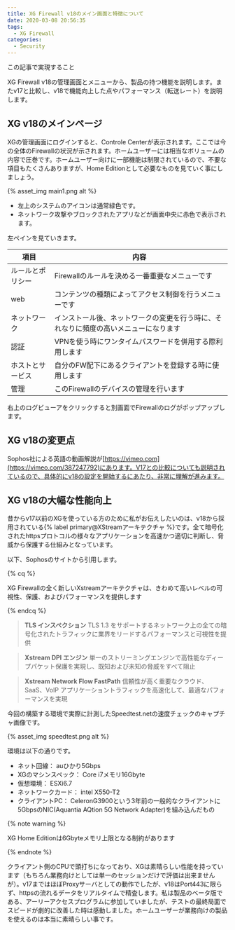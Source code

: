 ```yaml
---
title: XG Firewall v18のメイン画面と特徴について
date: 2020-03-08 20:56:35
tags:
  - XG Firewall
categories:
  - Security
---
```

<p class="onepoint">この記事で実現すること</p>
XG Firewall v18の管理画面とメニューから、製品の持つ機能を説明します。またv17と比較し、v18で機能向上した点やパフォーマンス（転送レート）を説明します。

<!-- more -->
## XG v18のメインページ

 XGの管理画面にログインすると、Controle Centerが表示されます。ここでは今の全体のFirewallの状況が示されます。ホームユーザーには相当なボリュームの内容で圧巻です。ホームユーザー向けに一部機能は制限されているので、不要な項目もたくさんありますが、Home Editionとして必要なものを見ていく事にしましょう。

{% asset_img main1.png alt %}

- 左上のシステムのアイコンは通常緑色です。
- ネットワーク攻撃やブロックされたアプリなどが画面中央に赤色で表示されます。

左ペインを見ていきます。

| 項目             | 内容                                                                                 |
| ---------------- | ------------------------------------------------------------------------------------ |
| ルールとポリシー | Firewallのルールを決める一番重要なメニューです                                       |
| web              | コンテンツの種類によってアクセス制御を行うメニューです                               |
| ネットワーク     | インストール後、ネットワークの変更を行う時に、それなりに頻度の高いメニューになります |
| 認証             | VPNを使う時にワンタイムパスワードを併用する際利用します                              |
| ホストとサービス | 自分のFW配下にあるクライアントを登録する時に使用します                               |
| 管理             | このFirewallのデバイスの管理を行います                                               |

右上のログビューアをクリックすると別画面でFirewallのログがポップアップします。

## XG v18の変更点

Sophos社による英語の動画解説が[https://vimeo.com](https://vimeo.com/387247792)にあります。V17との比較についても説明されているので、具体的にv18の設定を開始するにあたり、非常に理解が進みます。

## XG v18の大幅な性能向上

昔からv17以前のXGを使っている方のために私がお伝えしたいのは、v18から採用されている{% label primary@XStreamアーキテクチャ %}です。全て暗号化されたhttpsプロトコルの様々なアプリケーションを高速かつ適切に判断し、脅威から保護する仕組みとなっています。

以下、Sophosのサイトから引用します。

{% cq %}

XG Firewallの全く新しいXstreamアーキテクチャは、きわめて高いレベルの可視性、保護、およびパフォーマンスを提供します

{% endcq %} 

>**TLS インスペクション**
>TLS 1.3 をサポートするネットワーク上の全ての暗号化されたトラフィックに業界をリードするパフォーマンスと可視性を提供

>**Xstream  DPI エンジン**
>単一のストリーミングエンジンで高性能なディープパケット保護を実現し、既知および未知の脅威をすべて阻止

>**Xstream  Network Flow FastPath**
>信頼性が高く重要なクラウド、SaaS、VoIP アプリケーショントラフィックを高速化して、最適なパフォーマンスを実現

今回の構築する環境で実際に計測したSpeedtest.netの速度チェックのキャプチャ画像です。

{% asset_img speedtest.png alt %}

環境は以下の通りです。

- ネット回線： auひかり5Gbps
- XGのマシンスペック： Core i7メモリ16Gbyte
- 仮想環境： ESXi6.7
- ネットワークカード： intel X550-T2
- クライアントPC： CeleronG3900という3年前の一般的なクライアントに5GbpsのNIC(Aquantia AQtion 5G Network Adapter)を組み込んだもの

{% note warning %}

XG Home Editionは6Gbyteメモリ上限となる制約があります

{% endnote %}

クライアント側のCPUで頭打ちになっており、XGは素晴らしい性能を持っています（もちろん業務向けとしては単一のセッションだけで評価は出来ませんが）。v17まではほぼProxyサーバとしての動作でしたが、v18はPort443に限らず、httpsの流れるデータをリアルタイムで精査します。私は製品のベータ版である、アーリーアクセスプログラムに参加していましたが、テストの最終局面でスピードが劇的に改善した時は感動しました。ホームユーザーが業務向けの製品を使えるのは本当に素晴らしい事です。
